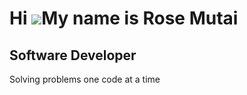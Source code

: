 Hi ![](https://user-images.githubusercontent.com/18350557/176309783-0785949b-9127-417c-8b55-ab5a4333674e.gif)My name is Rose Mutai
==================================================================================================================================

Software Developer
------------------

Solving problems one code at a time


